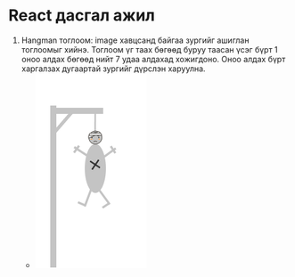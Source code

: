 # React дасгал ажил

<!-- ## Дасгалын код: https://github.com/Codely-academy/React-lesson/blob/codespace-codely-academy-silver-parakeet-v6gjx5qqxp42wpgv/src/components/ListFilter.js -->

1. Hangman тоглоом: image хавцсанд байгаа зургийг ашиглан тоглоомыг хийнэ. Тоглоом үг таах бөгөөд буруу таасан үсэг бүрт 1 оноо алдах бөгөөд нийт 7 удаа алдахад хожигдоно. Оноо алдах бүрт харгалзах дугаартай зургийг дүрслэн харуулна.
   - ![Alt text](./image/7.jpg)
